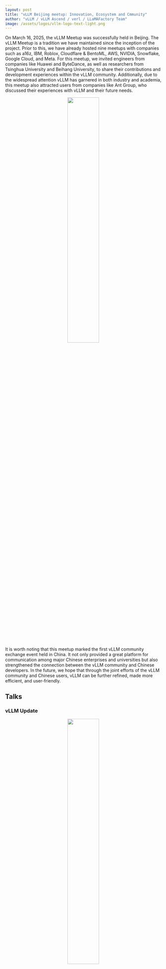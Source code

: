 ```yaml
---
layout: post
title: "vLLM Beijing meetup: Innovation, Ecosystem and Cmmunity"
author: "vLLM / vLLM Ascend / verl / LLaMAFactory Team"
image: /assets/logos/vllm-logo-text-light.png
---
```


On March 16, 2025, the vLLM Meetup was successfully held in Beijing. The vLLM Meetup is a tradition we have maintained since the inception of the project. Prior to this, we have already hosted nine meetups with companies such as a16z, IBM, Roblox, Cloudflare & BentoML, AWS, NVIDIA, Snowflake, Google Cloud, and Meta. For this meetup, we invited engineers from companies like Huawei and ByteDance, as well as researchers from Tsinghua University and Beihang University, to share their contributions and development experiences within the vLLM community. Additionally, due to the widespread attention vLLM has garnered in both industry and academia, this meetup also attracted users from companies like Ant Group, who discussed their experiences with vLLM and their future needs.

<p align="center">
    <picture>
    <img src="/assets/figures/vllm-2025-beijing-meetup/0.png" width="45%">
    </picture>
</p>

It is worth noting that this meetup marked the first vLLM community exchange event held in China. It not only provided a great platform for communication among major Chinese enterprises and universities but also strengthened the connection between the vLLM community and Chinese developers. In the future, we hope that through the joint efforts of the vLLM community and Chinese users, vLLM can be further refined, made more efficient, and user-friendly.

## Talks

### vLLM Update

<p align="center">
    <picture>
    <img src="/assets/figures/vllm-2025-beijing-meetup/1.png" width="45%">
    </picture>
</p>

Zhang Chen, one of the maintainers of vLLM, shared the recent work within the vLLM community and the release plan for the upcoming v0.8.0 version. She also highlighted the new features and usage methods of the vLLM V1 Engine. Compared to the V0 version, the V1 Engine will be more concise and efficient, and in the future, V1 will become the default option for vLLM.

<p align="center">
    <picture>
    <img src="/assets/figures/vllm-2025-beijing-meetup/2.png" width="45%">
    </picture>
</p>

You Kaichao, another maintainer of vLLM, shared the current ecosystem development status of the vLLM project in the industry and the communication channels of the vLLM community in China, including Zhihu and WeChat official accounts, which facilitate better connections between the vLLM team and Chinese developers.

### vLLM Hardware Plugin Mechanism and Ascend Best Practices

<p align="center">
    <picture>
    <img src="/assets/figures/vllm-2025-beijing-meetup/3.png" width="45%">
    </picture>
</p>

Wang Xiyuan, an engineer at Huawei and a core maintainer of the vllm-ascend project, shared Huawei's work on the vLLM hardware plugin mechanism using the Ascend NPU as an example. He explained the technology behind vLLM's easy implementation of multi-device backend support. Additionally, he introduced Huawei's Ascend AI chips and the principles and features of the CANN computing architecture, as well as Huawei's future plans for the vLLM community.

### VeRL: A Hybrid Controller-based RLHF Framework

<p align="center">
    <picture>
    <img src="/assets/figures/vllm-2025-beijing-meetup/4.png" width="45%">
    </picture>
</p>

Zhang Chi, an engineer at ByteDance and a core developer of the VeRL project, shared ByteDance's research and work in the field of reinforcement learning fine-tuning frameworks. He focused on the pain points currently addressed by VeRL and the core working principles of the Hybrid Controller.

### Best Practices for Efficient Fine-Tuning Framework LLaMA-Factory with vLLM

<p align="center">
    <picture>
    <img src="/assets/figures/vllm-2025-beijing-meetup/5.png" width="45%">
    </picture>
</p>

Zheng Yaowei, a researcher at Beihang University and a core maintainer of the LLaMA-Factory project, shared the current development status in the field of large model fine-tuning and the latest graphical interface launched by LLaMA-Factory. He also introduced how LLaMA-Factory works with frameworks like vLLM to provide developers with ultimate ease of use.
